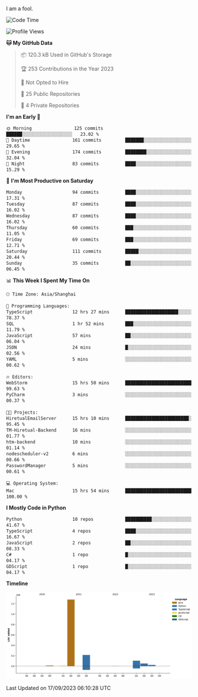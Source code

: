 I am a fool.

<!--START_SECTION:waka-->
![Code Time](http://img.shields.io/badge/Code%20Time-701%20hrs%2023%20mins-blue)

![Profile Views](http://img.shields.io/badge/Profile%20Views-2-blue)

**🐱 My GitHub Data** 

> 📦 120.3 kB Used in GitHub's Storage 
 > 
> 🏆 253 Contributions in the Year 2023
 > 
> 🚫 Not Opted to Hire
 > 
> 📜 25 Public Repositories 
 > 
> 🔑 4 Private Repositories 
 > 
**I'm an Early 🐤** 

```text
🌞 Morning                125 commits         ██████░░░░░░░░░░░░░░░░░░░   23.02 % 
🌆 Daytime                161 commits         ███████░░░░░░░░░░░░░░░░░░   29.65 % 
🌃 Evening                174 commits         ████████░░░░░░░░░░░░░░░░░   32.04 % 
🌙 Night                  83 commits          ████░░░░░░░░░░░░░░░░░░░░░   15.29 % 
```
📅 **I'm Most Productive on Saturday** 

```text
Monday                   94 commits          ████░░░░░░░░░░░░░░░░░░░░░   17.31 % 
Tuesday                  87 commits          ████░░░░░░░░░░░░░░░░░░░░░   16.02 % 
Wednesday                87 commits          ████░░░░░░░░░░░░░░░░░░░░░   16.02 % 
Thursday                 60 commits          ███░░░░░░░░░░░░░░░░░░░░░░   11.05 % 
Friday                   69 commits          ███░░░░░░░░░░░░░░░░░░░░░░   12.71 % 
Saturday                 111 commits         █████░░░░░░░░░░░░░░░░░░░░   20.44 % 
Sunday                   35 commits          ██░░░░░░░░░░░░░░░░░░░░░░░   06.45 % 
```


📊 **This Week I Spent My Time On** 

```text
🕑︎ Time Zone: Asia/Shanghai

💬 Programming Languages: 
TypeScript               12 hrs 27 mins      ████████████████████░░░░░   78.37 % 
SQL                      1 hr 52 mins        ███░░░░░░░░░░░░░░░░░░░░░░   11.79 % 
JavaScript               57 mins             ██░░░░░░░░░░░░░░░░░░░░░░░   06.04 % 
JSON                     24 mins             █░░░░░░░░░░░░░░░░░░░░░░░░   02.56 % 
YAML                     5 mins              ░░░░░░░░░░░░░░░░░░░░░░░░░   00.62 % 

🔥 Editors: 
WebStorm                 15 hrs 50 mins      █████████████████████████   99.63 % 
PyCharm                  3 mins              ░░░░░░░░░░░░░░░░░░░░░░░░░   00.37 % 

🐱‍💻 Projects: 
HiretualEmailServer      15 hrs 10 mins      ████████████████████████░   95.45 % 
TM-Hiretual-Backend      16 mins             ░░░░░░░░░░░░░░░░░░░░░░░░░   01.77 % 
htm-backend              10 mins             ░░░░░░░░░░░░░░░░░░░░░░░░░   01.14 % 
nodescheduler-v2         6 mins              ░░░░░░░░░░░░░░░░░░░░░░░░░   00.66 % 
PasswordManager          5 mins              ░░░░░░░░░░░░░░░░░░░░░░░░░   00.61 % 

💻 Operating System: 
Mac                      15 hrs 54 mins      █████████████████████████   100.00 % 
```

**I Mostly Code in Python** 

```text
Python                   10 repos            ██████████░░░░░░░░░░░░░░░   41.67 % 
TypeScript               4 repos             ████░░░░░░░░░░░░░░░░░░░░░   16.67 % 
JavaScript               2 repos             ██░░░░░░░░░░░░░░░░░░░░░░░   08.33 % 
C#                       1 repo              █░░░░░░░░░░░░░░░░░░░░░░░░   04.17 % 
GDScript                 1 repo              █░░░░░░░░░░░░░░░░░░░░░░░░   04.17 % 
```



**Timeline**

![Lines of Code chart](https://raw.githubusercontent.com/VeejaLiu/VeejaLiu/master/assets/bar_graph.png)


 Last Updated on 17/09/2023 06:10:28 UTC
<!--END_SECTION:waka-->
